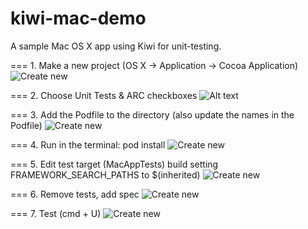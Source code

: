 kiwi-mac-demo
=============

A sample Mac OS X app using Kiwi for unit-testing.

=== 1. Make a new project (OS X -> Application -> Cocoa Application)
![Create new](https://raw.github.com/shepting/kiwi-mac-demo/master/tutorial_images/1-create_new_project.png)

=== 2. Choose Unit Tests & ARC checkboxes
![Alt text](https://github.com/shepting/kiwi-mac-demo/blob/master/tutorial_images/2-cocoa_application_type_.png)

=== 3. Add the Podfile to the directory (also update the names in the Podfile)
![Create new](https://raw.github.com/shepting/kiwi-mac-demo/master/tutorial_images/3-use-arc-and-unit-tests.png)

=== 4. Run in the terminal: pod install
![Create new](https://raw.github.com/shepting/kiwi-mac-demo/master/tutorial_images/4-pod_install.png)

=== 5. Edit test target (MacAppTests) build setting FRAMEWORK_SEARCH_PATHS to $(inherited)
![Create new](https://raw.github.com/shepting/kiwi-mac-demo/master/tutorial_images/7-change_framework_search_path.png)

=== 6. Remove tests, add spec
![Create new](https://raw.github.com/shepting/kiwi-mac-demo/master/tutorial_images/9-add_spec_file_.png)

=== 7. Test (cmd + U)
![Create new](https://raw.github.com/shepting/kiwi-mac-demo/master/tutorial_images/11-implement_methods.png)